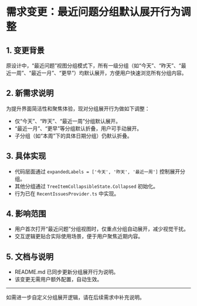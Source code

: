 # 需求变更：最近问题分组默认展开行为调整

## 1. 变更背景

原设计中，“最近问题”视图分组模式下，所有一级分组（如“今天”、“昨天”、“最近一周”、“最近一月”、“更早”）均默认展开，方便用户快速浏览所有分组内容。

## 2. 新需求说明

为提升界面简洁性和聚焦体验，现对分组展开行为做如下调整：

- 仅“今天”、“昨天”、“最近一周”分组默认展开。
- “最近一月”、“更早”等分组默认折叠，用户可手动展开。
- 子分组（如“本周”下的具体日期分组）仍默认折叠。

## 3. 具体实现

- 代码层面通过 `expandedLabels = ['今天', '昨天', '最近一周']` 控制展开分组。
- 其他分组通过 `TreeItemCollapsibleState.Collapsed` 初始化。
- 行为已在 `RecentIssuesProvider.ts` 中实现。

## 4. 影响范围

- 用户首次打开“最近问题”分组视图时，仅重点分组自动展开，减少视觉干扰。
- 交互逻辑更贴合实际使用场景，便于用户聚焦近期内容。

## 5. 文档与说明

- README.md 已同步更新分组展开行为说明。
- 该变更无需用户额外配置，自动生效。

---

如需进一步自定义分组展开逻辑，请在后续需求中补充说明。
